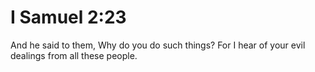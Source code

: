 # I Samuel 2:23

And he said to them, Why do you do such things? For I hear of your evil dealings from all these people.
